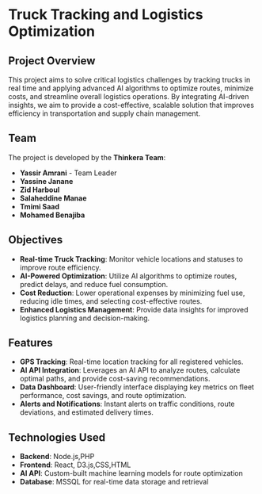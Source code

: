# Truck Tracking and Logistics Optimization

## Project Overview

This project aims to solve critical logistics challenges by tracking trucks in real time and applying advanced AI algorithms to optimize routes, minimize costs, and streamline overall logistics operations. By integrating AI-driven insights, we aim to provide a cost-effective, scalable solution that improves efficiency in transportation and supply chain management.

## Team

The project is developed by the **Thinkera Team**:

- **Yassir Amrani** - Team Leader
- **Yassine Janane**
- **Zid Harboul**
- **Salaheddine Manae**
- **Tmimi Saad**
- **Mohamed Benajiba**

## Objectives

- **Real-time Truck Tracking**: Monitor vehicle locations and statuses to improve route efficiency.
- **AI-Powered Optimization**: Utilize AI algorithms to optimize routes, predict delays, and reduce fuel consumption.
- **Cost Reduction**: Lower operational expenses by minimizing fuel use, reducing idle times, and selecting cost-effective routes.
- **Enhanced Logistics Management**: Provide data insights for improved logistics planning and decision-making.

## Features

- **GPS Tracking**: Real-time location tracking for all registered vehicles.
- **AI API Integration**: Leverages an AI API to analyze routes, calculate optimal paths, and provide cost-saving recommendations.
- **Data Dashboard**: User-friendly interface displaying key metrics on fleet performance, cost savings, and route optimization.
- **Alerts and Notifications**: Instant alerts on traffic conditions, route deviations, and estimated delivery times.

## Technologies Used

- **Backend**: Node.js,PHP
- **Frontend**: React, D3.js,CSS,HTML 
- **AI API**: Custom-built machine learning models for route optimization
- **Database**: MSSQL for real-time data storage and retrieval

